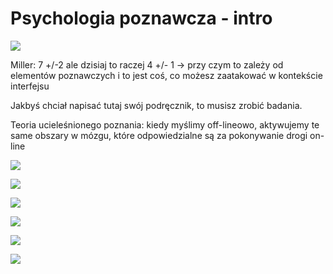 # Psychologia poznawcza - intro



![](../.gitbook/assets/screenshot-2020-02-18-at-17.54.07.png)

Miller: 7 +/-2 ale dzisiaj to raczej 4 +/- 1 -&gt; przy czym to zależy od elementów poznawczych i to jest coś, co możesz zaatakować w kontekście interfejsu

Jakbyś chciał napisać tutaj swój podręcznik, to musisz zrobić badania.

Teoria ucieleśnionego poznania: kiedy myślimy off-lineowo, aktywujemy te same obszary w mózgu, które odpowiedzialne są za pokonywanie drogi on-line

![](../.gitbook/assets/screenshot-2020-02-18-at-17.59.08.png)

![](../.gitbook/assets/screenshot-2020-02-18-at-18.00.11.png)

![](../.gitbook/assets/screenshot-2020-02-18-at-18.00.46%20%281%29.png)

![](../.gitbook/assets/screenshot-2020-02-18-at-18.02.56.png)

![](../.gitbook/assets/screenshot-2020-02-18-at-18.05.33.png)

![](../.gitbook/assets/screenshot-2020-02-18-at-18.06.27.png)


